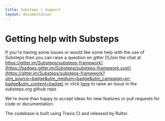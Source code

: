 ```yaml
---
title: Substeps | Support
layout: documentation
---
```


Getting help with Substeps
===========================

If you're having some issues or would like some help with the use of Substeps then you can raise a question on gitter [![Join the chat at https://gitter.im/Substeps/substeps-framework](https://badges.gitter.im/Substeps/substeps-framework.svg)](https://gitter.im/Substeps/substeps-framework?utm_source=badge&utm_medium=badge&utm_campaign=pr-badge&utm_content=badge) or click [here](https://github.com/Substeps/substeps-framework/issues/new) to raise an issue in the substeps.org github repo

We're more than happy to accept ideas for new features or pull requests for code or documentation.

The codebase is built using Travis CI and released by Rultor.